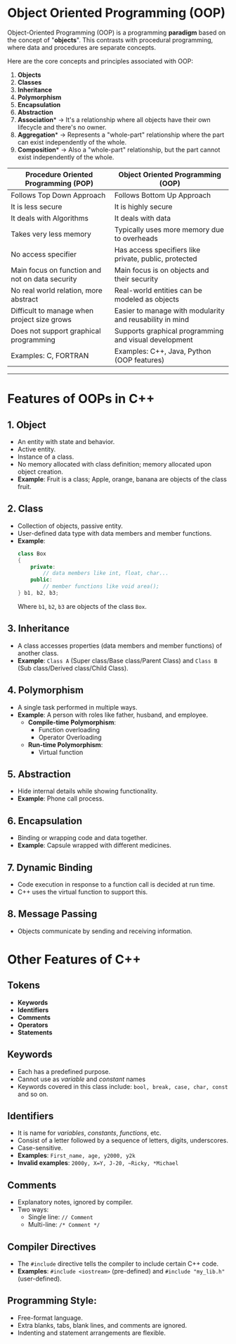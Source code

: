# Object Oriented Programming (OOP)

Object-Oriented Programming (OOP) is a programming **paradigm** based on the concept of "**objects**". This contrasts with procedural programming, where data and procedures are separate concepts.

Here are the core concepts and principles associated with OOP:

1. **Objects** 
2. **Classes** 
3. **Inheritance** 
4. **Polymorphism** 
5. **Encapsulation** 
6. **Abstraction** 
7. **Association**\* $\to$ It's a relationship where all objects have their own lifecycle and there's no owner.
8. **Aggregation**\* $\to$ Represents a "whole-part" relationship where the part can exist independently of the whole.
9. **Composition**\* $\to$ Also a "whole-part" relationship, but the part cannot exist independently of the whole.

| **Procedure Oriented Programming (POP)** | **Object Oriented Programming (OOP)**                               |
|------------------------------------------|---------------------------------------------------------------------|
| Follows Top Down Approach                | Follows Bottom Up Approach                                          |
| It is less secure                        | It is highly secure                                                 |
| It deals with Algorithms                 | It deals with data                                                  |
| Takes very less memory                   | Typically uses more memory due to overheads                         |
| No access specifier                      | Has access specifiers like private, public, protected               |
| Main focus on function and not on data security | Main focus is on objects and their security                       |
| No real world relation, more abstract    | Real-world entities can be modeled as objects                       |
| Difficult to manage when project size grows | Easier to manage with modularity and reusability in mind          |
| Does not support graphical programming   | Supports graphical programming and visual development                |
| Examples: C, FORTRAN                     | Examples: C++, Java, Python (OOP features)                          |

---
# Features of OOPs in C++

## 1. Object
- An entity with state and behavior.
- Active entity.
- Instance of a class.
- No memory allocated with class definition; memory allocated upon object creation.
- **Example**: Fruit is a class; Apple, orange, banana are objects of the class fruit.

## 2. Class
- Collection of objects, passive entity.
- User-defined data type with data members and member functions.
- **Example**: 
  ```cpp
  class Box
  {
      private:
          // data members like int, float, char...
      public: 
          // member functions like void area();
  } b1, b2, b3;
  ```
  Where `b1`, `b2`, `b3` are objects of the class `Box`.

## 3. Inheritance
- A class accesses properties (data members and member functions) of another class.
- **Example**: `Class A` (Super class/Base class/Parent Class) and `Class B` (Sub class/Derived class/Child Class).

## 4. Polymorphism
- A single task performed in multiple ways.
- **Example**: A person with roles like father, husband, and employee.
  - **Compile-time Polymorphism**: 
    - Function overloading 
    - Operator Overloading
  - **Run-time Polymorphism**: 
    - Virtual function

## 5. Abstraction
- Hide internal details while showing functionality.
- **Example**: Phone call process.

## 6. Encapsulation
- Binding or wrapping code and data together.
- **Example**: Capsule wrapped with different medicines.

## 7. Dynamic Binding
- Code execution in response to a function call is decided at run time.
- C++ uses the virtual function to support this.

## 8. Message Passing
- Objects communicate by sending and receiving information.

# Other Features of C++
## Tokens
- **Keywords**
- **Identifiers**
- **Comments**
- **Operators**
- **Statements**

## Keywords
- Each has a predefined purpose.
- Cannot use as *variable* and *constant* names
- Keywords covered in this class include: `bool, break, case, char, const` and so on.

## Identifiers
- It is name for *variables*, *constants*, *functions*, etc.
- Consist of a letter followed by a sequence of letters, digits, underscores.
- Case-sensitive.
- **Examples**: `First_name, age, y2000, y2k`
- **Invalid examples**: `2000y, X=Y, J-20, ~Ricky, *Michael`

## Comments
- Explanatory notes, ignored by compiler.
- Two ways: 
  - Single line: `// Comment`
  - Multi-line: `/* Comment */`

## Compiler Directives
- The `#include` directive tells the compiler to include certain C++ code.
- **Examples**: `#include <iostream>` (pre-defined) and `#include "my_lib.h"` (user-defined).

## Programming Style:
- Free-format language.
- Extra blanks, tabs, blank lines, and comments are ignored.
- Indenting and statement arrangements are flexible.

